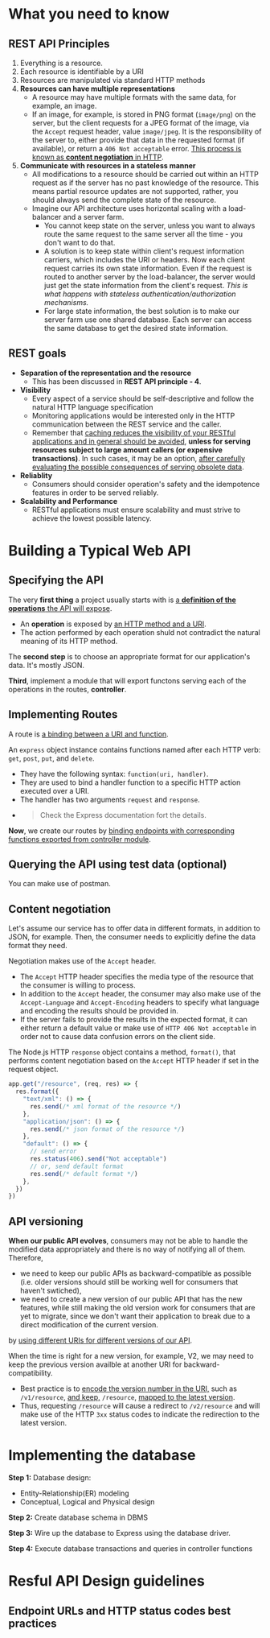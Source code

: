 # What you need to know
## REST API Principles
1. Everything is a resource.
2. Each resource is identifiable by a URI
3. Resources are manipulated via standard HTTP methods
4. **Resources can have multiple representations**
    - A resource may have multiple formats with the same data, for example, an image.
    - If an image, for example, is stored in PNG format (`image/png`) on the server, but the client requests for a JPEG format of the image, via the `Accept` request header, value `image/jpeg`. It is the responsibility of the server to, either provide that data in the requested format (if available), or return a `406 Not acceptable` error. <u>This process is known as **content negotiation** in HTTP</u>.
5. **Communicate with resources in a stateless manner**
    - All modifications to a resource should be carried out within an HTTP request as if the server has no past knowledge of the resource. This means partial resource updates are not supported, rather, you should always send the complete state of the resource.
    - Imagine our API architecture uses horizontal scaling with a load-balancer and a server farm. 
      - You cannot keep state on the server, unless you want to always route the same request to the same server all the time - you don't want to do that. 
      - A solution is to keep state within client's request information carriers, which includes the URI or headers. Now each client request carries its own state information. Even if the request is routed to another server by the load-balancer, the server would just get the state information from the client's request. *This is what happens with stateless authentication/authorization mechanisms.*
      - For large state information, the best solution is to make our server farm use one shared database. Each server can access the same database to get the desired state information.

## REST goals
- **Separation of the representation and the resource**
  - This has been discussed in **REST API principle - 4**.
- **Visibility**
  - Every aspect of a service should be self-descriptive and follow the natural HTTP language specification
  - Monitoring applications would be interested only in the HTTP communication between the REST service and the caller.
  - Remember that <u>caching reduces the visibility of your RESTful applications and in general should be avoided</u>, **unless for serving resources subject to large amount callers (or expensive transactions)**. In such cases, it may be an option, <u>after carefully evaluating the possible consequences of serving obsolete data</u>.
- **Reliablity**
  - Consumers should consider operation's safety and the idempotence features in order to be served reliably.
- **Scalability and Performance**
  - RESTful applications must ensure scalability and must strive to achieve the lowest possible latency.


# Building a Typical Web API

## Specifying the API

The very **first thing** a project usually  starts with is <u>a **definition of the operations** the API will expose</u>.
- An **operation** is exposed by <u>an HTTP method and a URI</u>.
- The action performed by each operation shuld not contradict the natural meaning of its HTTP method.

The **second step** is to choose an appropriate format for our application's data. It's mostly JSON.

**Third**, implement a module that will export functons serving each of the operations in the routes, **controller**.

## Implementing Routes

A route is <u>a binding between a URI and function</u>.

An `express` object instance contains functions named after each HTTP verb: `get`, `post`, `put`, and `delete`.
- They have the following syntax: `function(uri, handler)`.
- They are used to bind a handler function to a specific HTTP action executed over a URI.
- The handler has two arguments `request` and `response`.
- > Check the Express documentation fort the details.

**Now**, we create our routes by <u>binding endpoints with corresponding functions exported from controller module</u>.

## Querying the API using test data (optional)

You can make use of postman.

## Content negotiation

Let's assume our service has to offer data in different formats, in addition to JSON, for example. Then, the consumer needs to explicitly define the data format they need.

Negotiation makes use of the `Accept` header.
- The `Accept` HTTP header specifies the media type of the resource that the consumer is willing to process. 
- In addition to the `Accept` header, the consumer may also make use of the `Accept-Language` and `Accept-Encoding` headers to specify what language and encoding the results should be provided in.
- If the server fails to provide the results in the expected format, it can either return a default value or make use of `HTTP 406 Not acceptable` in order not to cause data confusion errors on the client side.

The Node.js HTTP `response` object contains a method, `format()`, that performs content negotiation based on the `Accept` HTTP header if set in the request object.

```js
app.get("/resource", (req, res) => {
  res.format({
    "text/xml": () => {
      res.send(/* xml format of the resource */)
    },
    "application/json": () => {
      res.send(/* json format of the resource */)
    },
    "default": () => {
      // send error
      res.status(406).send("Not acceptable")
      // or, send default format
      res.send(/* default format */)
    },
  })
})
```

## API versioning

**When our public API evolves**, consumers may not be able to handle the modified data appropriately and there is no way of notifying all of them. Therefore, 
- we need to keep our public APIs as backward-compatible as possible (i.e. older versions should still be working well for consumers that haven't swtiched), 
- we need to create a new version of our public API that has the new features, while still making the old version work for consumers that are yet to migrate, since we don't want their application to break due to a direct modification of the current version.

by <u>using different URIs for different versions of our API</u>.

When the time is right for a new version, for example, V2, we may need to keep the previous version availble at another URI for backward-compatibility.
- Best practice is to <u>encode the version number in the URI,</u> such as `/v1/resource`, <u>and keep,</u> `/resource`, <u>mapped to the latest version</u>.
- Thus, requesting `/resource` will cause a redirect to `/v2/resource` and will make use of the HTTP `3xx` status codes to indicate the redirection to the latest version.

# Implementing the database
**Step 1:**
Database design:
- Entity-Relationship(ER) modeling
- Conceptual, Logical and Physical design

**Step 2:** Create database schema in DBMS

**Step 3:** Wire up the database to Express using the database driver.

**Step 4:** Execute database transactions and queries in controller functions

# Resful API Design guidelines
## Endpoint URLs and HTTP status codes best practices

